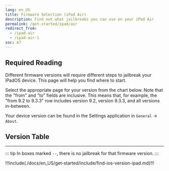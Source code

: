 ```yaml
---
lang: en_US
title: Firmware Selection (iPad Air)
description: Find out what jailbreaks you can use on your iPad Air
permalink: /get-started/ipad/air
redirect_from:
  - /ipad-air
  - /ipad-air-1
soc: A7
---
```


## Required Reading

Different firmware versions will require different steps to jailbreak your iPadOS device. This page will help you find where to start.

Select the appropriate page for your version from the chart below. Note that the "from" and "to" fields are inclusive. This means that, for example, the "from 9.2 to 9.3.3" row includes version 9.2, version 9.3.3, and all versions in-between.

Your device version can be found in the Settings application in `General` -> `About`.

## Version Table

<versionTable soc="7" :minVer="[7,0,3]" :maxVer="[12,5,5]"/>

---

::: tip
In boxes marked `--`, there is no jailbreak for that firmware version.
:::

!!!include(./docs/en_US/get-started/include/find-ios-version-ipad.md)!!!
